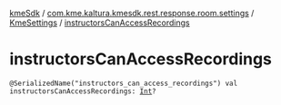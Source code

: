 [kmeSdk](../../index.md) / [com.kme.kaltura.kmesdk.rest.response.room.settings](../index.md) / [KmeSettings](index.md) / [instructorsCanAccessRecordings](./instructors-can-access-recordings.md)

# instructorsCanAccessRecordings

`@SerializedName("instructors_can_access_recordings") val instructorsCanAccessRecordings: `[`Int`](https://kotlinlang.org/api/latest/jvm/stdlib/kotlin/-int/index.html)`?`